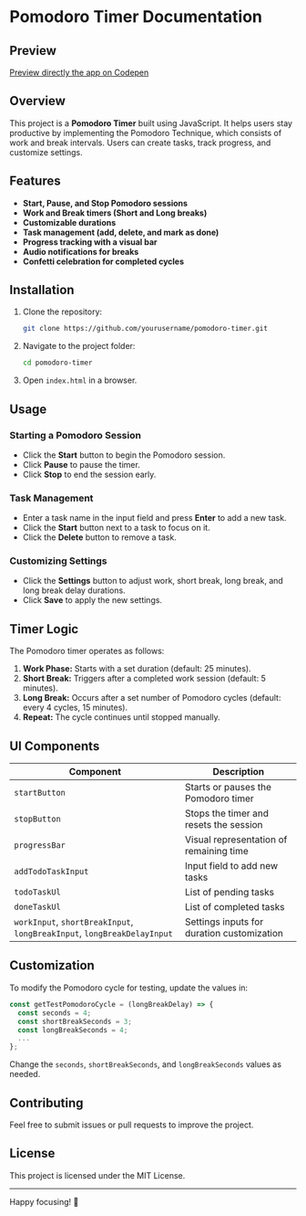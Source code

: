 # Pomodoro Timer Documentation

## Preview

[Preview directly the app on Codepen](https://codepen.io/kalvin-eliazord/pen/dPbQzQB)

## Overview

This project is a **Pomodoro Timer** built using JavaScript. It helps users stay productive by implementing the Pomodoro Technique, which consists of work and break intervals. Users can create tasks, track progress, and customize settings.

## Features

- **Start, Pause, and Stop Pomodoro sessions**
- **Work and Break timers (Short and Long breaks)**
- **Customizable durations**
- **Task management (add, delete, and mark as done)**
- **Progress tracking with a visual bar**
- **Audio notifications for breaks**
- **Confetti celebration for completed cycles**

## Installation

1. Clone the repository:
   ```sh
   git clone https://github.com/yourusername/pomodoro-timer.git
   ```
2. Navigate to the project folder:
   ```sh
   cd pomodoro-timer
   ```
3. Open `index.html` in a browser.

## Usage

### Starting a Pomodoro Session

- Click the **Start** button to begin the Pomodoro session.
- Click **Pause** to pause the timer.
- Click **Stop** to end the session early.

### Task Management

- Enter a task name in the input field and press **Enter** to add a new task.
- Click the **Start** button next to a task to focus on it.
- Click the **Delete** button to remove a task.

### Customizing Settings

- Click the **Settings** button to adjust work, short break, long break, and long break delay durations.
- Click **Save** to apply the new settings.

## Timer Logic

The Pomodoro timer operates as follows:

1. **Work Phase:** Starts with a set duration (default: 25 minutes).
2. **Short Break:** Triggers after a completed work session (default: 5 minutes).
3. **Long Break:** Occurs after a set number of Pomodoro cycles (default: every 4 cycles, 15 minutes).
4. **Repeat:** The cycle continues until stopped manually.

## UI Components

| Component                                                               | Description                                |
| ----------------------------------------------------------------------- | ------------------------------------------ |
| `startButton`                                                           | Starts or pauses the Pomodoro timer        |
| `stopButton`                                                            | Stops the timer and resets the session     |
| `progressBar`                                                           | Visual representation of remaining time    |
| `addTodoTaskInput`                                                      | Input field to add new tasks               |
| `todoTaskUl`                                                            | List of pending tasks                      |
| `doneTaskUl`                                                            | List of completed tasks                    |
| `workInput`, `shortBreakInput`, `longBreakInput`, `longBreakDelayInput` | Settings inputs for duration customization |

## Customization

To modify the Pomodoro cycle for testing, update the values in:

```js
const getTestPomodoroCycle = (longBreakDelay) => {
  const seconds = 4;
  const shortBreakSeconds = 3;
  const longBreakSeconds = 4;
  ...
};
```

Change the `seconds`, `shortBreakSeconds`, and `longBreakSeconds` values as needed.

## Contributing

Feel free to submit issues or pull requests to improve the project.

## License

This project is licensed under the MIT License.

---

Happy focusing! 🍅

